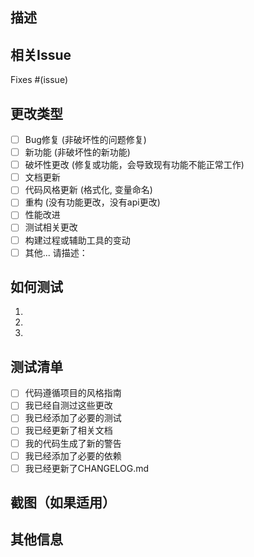 ## 描述
<!-- 请描述你的更改以及这些更改的目的 -->

## 相关Issue
<!-- 请链接到此PR解决的任何相关问题 -->
Fixes #(issue)

## 更改类型
<!-- 在适当的选项前打 [x] -->
- [ ] Bug修复 (非破坏性的问题修复)
- [ ] 新功能 (非破坏性的新功能)
- [ ] 破坏性更改 (修复或功能，会导致现有功能不能正常工作)
- [ ] 文档更新
- [ ] 代码风格更新 (格式化, 变量命名)
- [ ] 重构 (没有功能更改，没有api更改)
- [ ] 性能改进
- [ ] 测试相关更改
- [ ] 构建过程或辅助工具的变动
- [ ] 其他... 请描述：

## 如何测试
<!-- 描述我们如何测试这些更改。提供运行测试的说明。 -->
1. 
2. 
3. 

## 测试清单
<!-- 在适当的选项前打 [x] -->
- [ ] 代码遵循项目的风格指南
- [ ] 我已经自测过这些更改
- [ ] 我已经添加了必要的测试
- [ ] 我已经更新了相关文档
- [ ] 我的代码生成了新的警告
- [ ] 我已经添加了必要的依赖
- [ ] 我已经更新了CHANGELOG.md

## 截图（如果适用）
<!-- 添加截图以帮助解释你的更改 -->

## 其他信息
<!-- 添加关于PR的任何其他上下文在这里 --> 